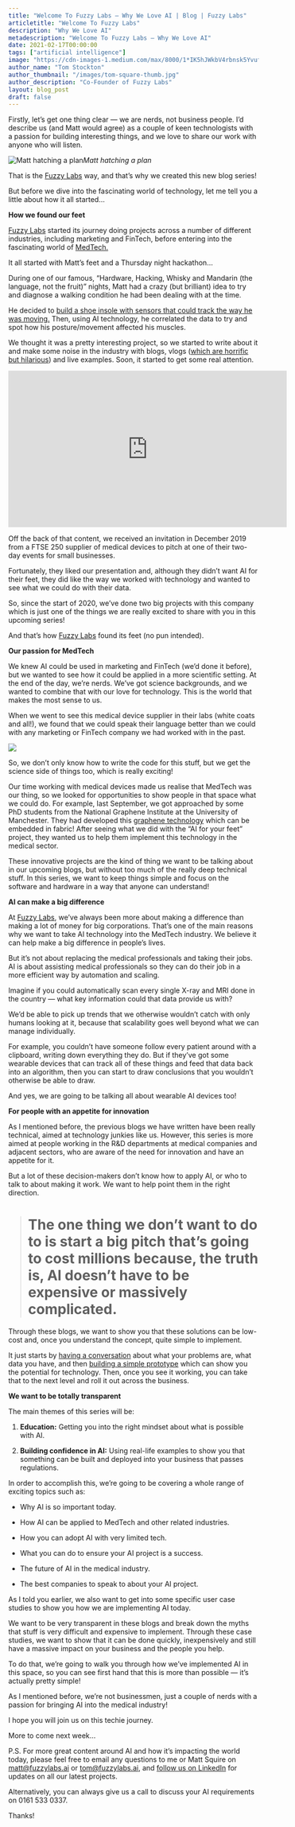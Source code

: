 ```yaml
---
title: "Welcome To Fuzzy Labs — Why We Love AI | Blog | Fuzzy Labs"
articletitle: "Welcome To Fuzzy Labs"
description: "Why We Love AI"
metadescription: "Welcome To Fuzzy Labs — Why We Love AI"
date: 2021-02-17T00:00:00
tags: ["artificial intelligence"]
image: "https://cdn-images-1.medium.com/max/8000/1*IK5hJWkbV4rbnsk5Yvuf6g.jpeg"
author_name: "Tom Stockton"
author_thumbnail: "/images/tom-square-thumb.jpg"
author_description: "Co-Founder of Fuzzy Labs"
layout: blog_post
draft: false
---
```

Firstly, let’s get one thing clear — we are nerds, not business people. I’d describe us (and Matt would agree) as a couple of keen technologists with a passion for building interesting things, and we love to share our work with anyone who will listen.

![Matt hatching a plan](https://cdn-images-1.medium.com/max/8000/1*IK5hJWkbV4rbnsk5Yvuf6g.jpeg)*Matt hatching a plan*

That is the [Fuzzy Labs](https://fuzzylabs.ai/) way, and that’s why we created this new blog series!

But before we dive into the fascinating world of technology, let me tell you a little about how it all started…

**How we found our feet**

[Fuzzy Labs](https://fuzzylabs.ai/) started its journey doing projects across a number of different industries, including marketing and FinTech, before entering into the fascinating world of [MedTech.](https://fuzzylabs.ai/ai-for-healthcare/)

It all started with Matt’s feet and a Thursday night hackathon…

During one of our famous, “Hardware, Hacking, Whisky and Mandarin (the language, not the fruit)” nights, Matt had a crazy (but brilliant) idea to try and diagnose a walking condition he had been dealing with at the time.

He decided to [build a shoe insole with sensors that could track the way he was moving.](https://fuzzylabs.ai/blog/ai-for-your-feet/) Then, using AI technology, he correlated the data to try and spot how his posture/movement affected his muscles.

We thought it was a pretty interesting project, so we started to write about it and make some noise in the industry with blogs, vlogs ([which are horrific but hilarious](https://www.youtube.com/watch?v=6LQiDVkvdR4&t=1s)) and live examples. Soon, it started to get some real attention.

<center><iframe width="560" height="315" src="https://www.youtube.com/embed/6LQiDVkvdR4" frameborder="0" allowfullscreen></iframe></center>

Off the back of that content, we received an invitation in December 2019 from a FTSE 250 supplier of medical devices to pitch at one of their two-day events for small businesses.

Fortunately, they liked our presentation and, although they didn’t want AI for their feet, they did like the way we worked with technology and wanted to see what we could do with their data.

So, since the start of 2020, we’ve done two big projects with this company which is just one of the things we are really excited to share with you in this upcoming series!

And that’s how [Fuzzy Labs](https://fuzzylabs.ai/) found its feet (no pun intended).

**Our passion for MedTech**

We knew AI could be used in marketing and FinTech (we’d done it before), but we wanted to see how it could be applied in a more scientific setting. At the end of the day, we’re nerds. We’ve got science backgrounds, and we wanted to combine that with our love for technology. This is the world that makes the most sense to us.

When we went to see this medical device supplier in their labs (white coats and all!), we found that we could speak their language better than we could with any marketing or FinTech company we had worked with in the past.

![](https://cdn-images-1.medium.com/max/2000/1*eu-2s54TxfQ6JBAi6jjbrw.jpeg)

So, we don’t only know how to write the code for this stuff, but we get the science side of things too, which is really exciting!

Our time working with medical devices made us realise that MedTech was our thing, so we looked for opportunities to show people in that space what we could do. For example, last September, we got approached by some PhD students from the National Graphene Institute at the University of Manchester. They had developed this [graphene technology](https://www.graphenetrace.com/) which can be embedded in fabric! After seeing what we did with the “AI for your feet” project, they wanted us to help them implement this technology in the medical sector.

These innovative projects are the kind of thing we want to be talking about in our upcoming blogs, but without too much of the really deep technical stuff. In this series, we want to keep things simple and focus on the software and hardware in a way that anyone can understand!

**AI can make a big difference**

At [Fuzzy Labs](https://fuzzylabs.ai/), we’ve always been more about making a difference than making a lot of money for big corporations. That’s one of the main reasons why we want to take AI technology into the MedTech industry. We believe it can help make a big difference in people’s lives.

But it’s not about replacing the medical professionals and taking their jobs. AI is about assisting medical professionals so they can do their job in a more efficient way by automation and scaling.

Imagine if you could automatically scan every single X-ray and MRI done in the country — what key information could that data provide us with?

We’d be able to pick up trends that we otherwise wouldn’t catch with only humans looking at it, because that scalability goes well beyond what we can manage individually.

For example, you couldn’t have someone follow every patient around with a clipboard, writing down everything they do. But if they’ve got some wearable devices that can track all of these things and feed that data back into an algorithm, then you can start to draw conclusions that you wouldn’t otherwise be able to draw.

And yes, we are going to be talking all about wearable AI devices too!

**For people with an appetite for innovation**

As I mentioned before, the previous blogs we have written have been really technical, aimed at technology junkies like us. However, this series is more aimed at people working in the R&D departments at medical companies and adjacent sectors, who are aware of the need for innovation and have an appetite for it.

But a lot of these decision-makers don’t know how to apply AI, or who to talk to about making it work. We want to help point them in the right direction.
> # The one thing we don’t want to do to is start a big pitch that’s going to cost millions because, the truth is, AI doesn’t have to be expensive or massively complicated.

Through these blogs, we want to show you that these solutions can be low-cost and, once you understand the concept, quite simple to implement.

It just starts by [having a conversation](https://fuzzylabs.ai/#contact) about what your problems are, what data you have, and then [building a simple prototype](https://fuzzylabs.ai/ai-blueprint/) which can show you the potential for technology. Then, once you see it working, you can take that to the next level and roll it out across the business.

**We want to be totally transparent**

The main themes of this series will be:

1. **Education:** Getting you into the right mindset about what is possible with AI.

1. **Building confidence in AI:** Using real-life examples to show you that something can be built and deployed into your business that passes regulations.

In order to accomplish this, we’re going to be covering a whole range of exciting topics such as:

* Why AI is so important today.

* How AI can be applied to MedTech and other related industries.

* How you can adopt AI with very limited tech.

* What you can do to ensure your AI project is a success.

* The future of AI in the medical industry.

* The best companies to speak to about your AI project.

As I told you earlier, we also want to get into some specific user case studies to show you how we are implementing AI today.

We want to be very transparent in these blogs and break down the myths that stuff is very difficult and expensive to implement. Through these case studies, we want to show that it can be done quickly, inexpensively and still have a massive impact on your business and the people you help.

To do that, we’re going to walk you through how we’ve implemented AI in this space, so you can see first hand that this is more than possible — it’s actually pretty simple!

As I mentioned before, we’re not businessmen, just a couple of nerds with a passion for bringing AI into the medical industry!

I hope you will join us on this techie journey.

More to come next week…

P.S. For more great content around AI and how it’s impacting the world today, please feel free to email any questions to me or Matt Squire on [matt@fuzzylabs.ai](mailto:matt@fuzzylabs.ai) or [tom@fuzzylabs.ai](mailto:tom@fuzzylabs.ai), and [follow us on LinkedIn](https://www.linkedin.com/company/fuzzy-labs/) for updates on all our latest projects.

Alternatively, you can always give us a call to discuss your AI requirements on 0161 533 0337.

Thanks!
